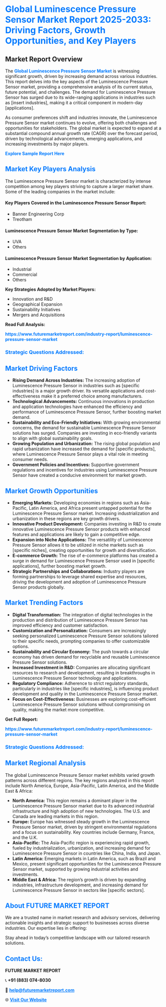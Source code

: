<h1 style="color: #007BFF;">Global Luminescence Pressure Sensor Market Report 2025-2033: Driving Factors, Growth Opportunities, and Key Players</h1>

<section id="overview">
<h2>Market Report Overview</h2>
<p>The <a href="https://www.futuremarketreport.com/industry-report/luminescence-pressure-sensor-market" style="color: #007BFF; text-decoration: none;"><strong>Global Luminescence Pressure Sensor Market</strong></a> is witnessing significant growth, driven by increasing demand across various industries. This report delves into the key aspects of the Luminescence Pressure Sensor market, providing a comprehensive analysis of its current status, future potential, and challenges. The demand for Luminescence Pressure Sensor has surged due to its wide-ranging applications in industries such as [insert industries], making it a critical component in modern-day [applications].</p>
<p>As consumer preferences shift and industries innovate, the Luminescence Pressure Sensor market continues to evolve, offering both challenges and opportunities for stakeholders. The global market is expected to expand at a substantial compound annual growth rate (CAGR) over the forecast period, driven by technological advancements, emerging applications, and increasing investments by major players.</p>
</section>

<section id="overview">
<p><a href="https://www.futuremarketreport.com/request-sample/reportId=76863" style="color: #007BFF; text-decoration: none;"><strong>Explore Sample Report Here</strong></a></p>
</section>

<section id="key-players">
<h2 style="color: #007BFF;">Market Key Players Analysis</h2>
<p>The Luminescence Pressure Sensor market is characterized by intense competition among key players striving to capture a larger market share. Some of the leading companies in the market include:</p>
<h4>Key Players Covered in the Luminescence Pressure Sensor Report:</h4>
<ul><li>Banner Engineering Corp</li><li>Treotham</li></ul>
<h4>Luminescence Pressure Sensor Market Segmentation by Type:</h4>
<ul><li>UVA</li><li>Others</li></ul>

<h4>Luminescence Pressure Sensor Market Segmentation by Application:</h4>
<ul><li>Industrial</li><li>Commercial</li><li>Others</li></ul>
<p><strong>Key Strategies Adopted by Market Players:</strong></p>
<ul>
<li>Innovation and R&D</li>
<li>Geographical Expansion</li>
<li>Sustainability Initiatives</li>
<li>Mergers and Acquisitions</li>
</ul>
</section>

<section>
<p><strong>Read Full Analysis: </strong></p><a href="https://www.futuremarketreport.com/industry-report/luminescence-pressure-sensor-market" style="color: #007BFF; text-decoration: none;"><strong>https://www.futuremarketreport.com/industry-report/luminescence-pressure-sensor-market</strong></a>
<h3 style="color: #007BFF;">Strategic Questions Addressed:</h3>
</section>

<section id="driving-factors">
<h2 style="color: #007BFF;">Market Driving Factors</h2>
<ul>
<li><strong>Rising Demand Across Industries:</strong> The increasing adoption of Luminescence Pressure Sensor in industries such as [specific industries] is a major growth driver. Its versatile applications and cost-effectiveness make it a preferred choice among manufacturers.</li>
<li><strong>Technological Advancements:</strong> Continuous innovations in production and application technologies have enhanced the efficiency and performance of Luminescence Pressure Sensor, further boosting market demand.</li>
<li><strong>Sustainability and Eco-Friendly Initiatives:</strong> With growing environmental concerns, the demand for sustainable Luminescence Pressure Sensor solutions has surged. Companies are investing in eco-friendly variants to align with global sustainability goals.</li>
<li><strong>Growing Population and Urbanization:</strong> The rising global population and rapid urbanization have increased the demand for [specific products], where Luminescence Pressure Sensor plays a vital role in meeting consumer needs.</li>
<li><strong>Government Policies and Incentives:</strong> Supportive government regulations and incentives for industries using Luminescence Pressure Sensor have created a conducive environment for market growth.</li>
</ul>
</section>

<section id="growth-opportunities">
<h2 style="color: #007BFF;">Market Growth Opportunities</h2>
<ul>
<li><strong>Emerging Markets:</strong> Developing economies in regions such as Asia-Pacific, Latin America, and Africa present untapped potential for the Luminescence Pressure Sensor market. Increasing industrialization and urbanization in these regions are key growth drivers.</li>
<li><strong>Innovative Product Development:</strong> Companies investing in R&D to create innovative Luminescence Pressure Sensor products with enhanced features and applications are likely to gain a competitive edge.</li>
<li><strong>Expansion into Niche Applications:</strong> The versatility of Luminescence Pressure Sensor allows it to be utilized in niche markets such as [specific niches], creating opportunities for growth and diversification.</li>
<li><strong>E-commerce Growth:</strong> The rise of e-commerce platforms has created a surge in demand for Luminescence Pressure Sensor used in [specific applications], further boosting market growth.</li>
<li><strong>Strategic Partnerships and Collaborations:</strong> Industry players are forming partnerships to leverage shared expertise and resources, driving the development and adoption of Luminescence Pressure Sensor products globally.</li>
</ul>
</section>

<section id="trending-factors">
<h2 style="color: #007BFF;">Market Trending Factors</h2>
<ul>
<li><strong>Digital Transformation:</strong> The integration of digital technologies in the production and distribution of Luminescence Pressure Sensor has improved efficiency and customer satisfaction.</li>
<li><strong>Customization and Personalization:</strong> Consumers are increasingly seeking personalized Luminescence Pressure Sensor solutions tailored to their specific needs, prompting companies to offer customizable options.</li>
<li><strong>Sustainability and Circular Economy:</strong> The push towards a circular economy has driven demand for recyclable and reusable Luminescence Pressure Sensor solutions.</li>
<li><strong>Increased Investment in R&D:</strong> Companies are allocating significant resources to research and development, resulting in breakthroughs in Luminescence Pressure Sensor technology and applications.</li>
<li><strong>Regulatory Compliance:</strong> Adherence to strict regulatory standards, particularly in industries like [specific industries], is influencing product development and quality in the Luminescence Pressure Sensor market.</li>
<li><strong>Focus on Cost-Effectiveness:</strong> Businesses are exploring cost-efficient Luminescence Pressure Sensor solutions without compromising on quality, making the market more competitive.</li>
</ul>
</section>

<section>
<p><strong>Get Full Report: </strong></p><a href="https://www.futuremarketreport.com/industry-report/luminescence-pressure-sensor-market" style="color: #007BFF; text-decoration: none;"><strong>https://www.futuremarketreport.com/industry-report/luminescence-pressure-sensor-market</strong></a>
<h3 style="color: #007BFF;">Strategic Questions Addressed:</h3>
</section>


<section id="regional-analysis">
<h2 style="color: #007BFF;">Market Regional Analysis</h2>
<p>The global Luminescence Pressure Sensor market exhibits varied growth patterns across different regions. The key regions analyzed in this report include North America, Europe, Asia-Pacific, Latin America, and the Middle East & Africa:</p>
<ul>
<li><strong>North America:</strong> This region remains a dominant player in the Luminescence Pressure Sensor market due to its advanced industrial infrastructure and high adoption of new technologies. The U.S. and Canada are leading markets in this region.</li>
<li><strong>Europe:</strong> Europe has witnessed steady growth in the Luminescence Pressure Sensor market, driven by stringent environmental regulations and a focus on sustainability. Key countries include Germany, France, and the U.K.</li>
<li><strong>Asia-Pacific:</strong> The Asia-Pacific region is experiencing rapid growth, fueled by industrialization, urbanization, and increasing demand for Luminescence Pressure Sensor in countries like China, India, and Japan.</li>
<li><strong>Latin America:</strong> Emerging markets in Latin America, such as Brazil and Mexico, present significant opportunities for the Luminescence Pressure Sensor market, supported by growing industrial activities and investments.</li>
<li><strong>Middle East & Africa:</strong> The region’s growth is driven by expanding industries, infrastructure development, and increasing demand for Luminescence Pressure Sensor in sectors like [specific sectors].</li>
</ul>
</section>

<footer>
<h2 style="color: #007BFF;">About FUTURE MARKET REPORT</h2>
<p>We are a trusted name in market research and advisory services, delivering actionable insights and strategic support to businesses across diverse industries. Our expertise lies in offering:</p>

<p>Stay ahead in today’s competitive landscape with our tailored research solutions.</p>

<h2 style="color: #007BFF;">Contact Us:</h2>
<p><strong>FUTURE MARKET REPORT</strong></p>
<p>📞 <strong>+91 (883) 074-8030</strong></p>
<p>📧 <strong><a href="mailto:help@futuremarketreport.com" style="color: #007BFF;">help@futuremarketreport.com</a></strong></p>
<p>🌐 <strong><a href="https://www.futuremarketreport.com/" style="color: #007BFF;">Visit Our Website</a></strong></p>
</footer>